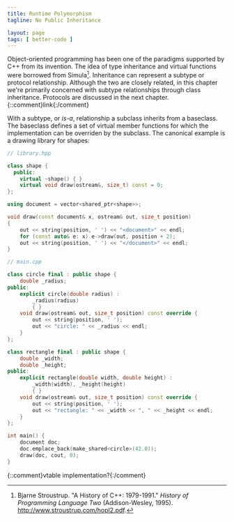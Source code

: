 ```yaml
---
title: Runtime Polymorphism
tagline: No Public Inheritance

layout: page
tags: [ better-code ]
---
```


Object-oriented programming has been one of the paradigms supported by C++ from its invention. The idea of type inheritance and virtual functions were borrowed from Simula[^cpp-history]. Inheritance can represent a subtype or protocol relationship. Although the two are closely related, in this chapter we're primarily concerned with subtype relationships through class inheritance. Protocols are discussed in the next chapter. {::comment}link{:/comment}

With a subtype, or _is-a_, relationship a subclass inherits from a baseclass. The baseclass defines a set of virtual member functions for which the implementation can be overriden by the subclass. The canonical example is a drawing library for shapes:

```cpp
// library.hpp

class shape {
  public:
    virtual ~shape() { }
    virtual void draw(ostream&, size_t) const = 0;
};

using document = vector<shared_ptr<shape>>;

void draw(const document& x, ostream& out, size_t position)
{
    out << string(position, ' ') << "<document>" << endl;
    for (const auto& e: x) e->draw(out, position + 2);
    out << string(position, ' ') << "</document>" << endl;
}

```

```cpp
// main.cpp

class circle final : public shape {
    double _radius;
public:
    explicit circle(double radius) :
        _radius(radius)
        { }
    void draw(ostream& out, size_t position) const override {
        out << string(position, ' ');
        out << "circle: " << _radius << endl;
    }
};

class rectangle final : public shape {
    double _width;
    double _height;
public:
    explicit rectangle(double width, double height) :
        _width(width), _height(height)
        { }
    void draw(ostream& out, size_t position) const override {
        out << string(position, ' ');
        out << "rectangle: " << _width << ", " << _height << endl;
    }
};

int main() {
    document doc;
    doc.emplace_back(make_shared<circle>(42.0));
    draw(doc, cout, 0);
}
```

  {::comment}vtable implementation?{:/comment}



[^cpp-history]:
    Bjarne Stroustrup. "A History of C++: 1979-1991." _History of Programming Language Two_ (Addison-Wesley, 1995). <http://www.stroustrup.com/hopl2.pdf>.
